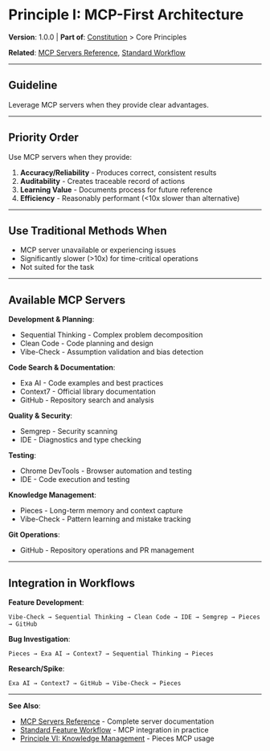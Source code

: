 # Principle I: MCP-First Architecture

**Version**: 1.0.0 | **Part of**: [Constitution](../INDEX.md) > Core Principles

**Related**: [MCP Servers Reference](../references/mcp-servers-ref.md), [Standard Workflow](../workflows/standard-feature.md)

---

## Guideline

Leverage MCP servers when they provide clear advantages.

---

## Priority Order

Use MCP servers when they provide:

1. **Accuracy/Reliability** - Produces correct, consistent results
2. **Auditability** - Creates traceable record of actions
3. **Learning Value** - Documents process for future reference
4. **Efficiency** - Reasonably performant (<10x slower than alternative)

---

## Use Traditional Methods When

- MCP server unavailable or experiencing issues
- Significantly slower (>10x) for time-critical operations
- Not suited for the task

---

## Available MCP Servers

**Development & Planning**:
- Sequential Thinking - Complex problem decomposition
- Clean Code - Code planning and design
- Vibe-Check - Assumption validation and bias detection

**Code Search & Documentation**:
- Exa AI - Code examples and best practices
- Context7 - Official library documentation
- GitHub - Repository search and analysis

**Quality & Security**:
- Semgrep - Security scanning
- IDE - Diagnostics and type checking

**Testing**:
- Chrome DevTools - Browser automation and testing
- IDE - Code execution and testing

**Knowledge Management**:
- Pieces - Long-term memory and context capture
- Vibe-Check - Pattern learning and mistake tracking

**Git Operations**:
- GitHub - Repository operations and PR management

---

## Integration in Workflows

**Feature Development**:
```
Vibe-Check → Sequential Thinking → Clean Code → IDE → Semgrep → Pieces → GitHub
```

**Bug Investigation**:
```
Pieces → Exa AI → Context7 → Sequential Thinking → Pieces
```

**Research/Spike**:
```
Exa AI → Context7 → GitHub → Vibe-Check → Pieces
```

---

**See Also**:
- [MCP Servers Reference](../references/mcp-servers-ref.md) - Complete server documentation
- [Standard Feature Workflow](../workflows/standard-feature.md) - MCP integration in practice
- [Principle VI: Knowledge Management](06-knowledge.md) - Pieces MCP usage
